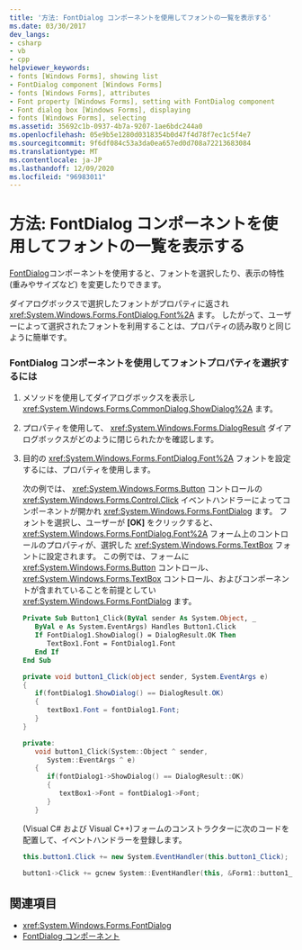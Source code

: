 ```yaml
---
title: '方法: FontDialog コンポーネントを使用してフォントの一覧を表示する'
ms.date: 03/30/2017
dev_langs:
- csharp
- vb
- cpp
helpviewer_keywords:
- fonts [Windows Forms], showing list
- FontDialog component [Windows Forms]
- fonts [Windows Forms], attributes
- Font property [Windows Forms], setting with FontDialog component
- Font dialog box [Windows Forms], displaying
- fonts [Windows Forms], selecting
ms.assetid: 35692c1b-0937-4b7a-9207-1ae6bdc244a0
ms.openlocfilehash: 05e9b5e1280d0318354b0d47f4d78f7ec1c5f4e7
ms.sourcegitcommit: 9f6df084c53a3da0ea657ed0d708a72213683084
ms.translationtype: MT
ms.contentlocale: ja-JP
ms.lasthandoff: 12/09/2020
ms.locfileid: "96983011"
---
```

# <a name="how-to-show-a-font-list-with-the-fontdialog-component"></a>方法: FontDialog コンポーネントを使用してフォントの一覧を表示する
[FontDialog](fontdialog-component-windows-forms.md)コンポーネントを使用すると、フォントを選択したり、表示の特性 (重みやサイズなど) を変更したりできます。  
  
 ダイアログボックスで選択したフォントがプロパティに返され <xref:System.Windows.Forms.FontDialog.Font%2A> ます。 したがって、ユーザーによって選択されたフォントを利用することは、プロパティの読み取りと同じように簡単です。  
  
### <a name="to-select-font-properties-using-the-fontdialog-component"></a>FontDialog コンポーネントを使用してフォントプロパティを選択するには  
  
1. メソッドを使用してダイアログボックスを表示し <xref:System.Windows.Forms.CommonDialog.ShowDialog%2A> ます。  
  
2. プロパティを使用して、 <xref:System.Windows.Forms.DialogResult> ダイアログボックスがどのように閉じられたかを確認します。  
  
3. 目的の <xref:System.Windows.Forms.FontDialog.Font%2A> フォントを設定するには、プロパティを使用します。  
  
     次の例では、 <xref:System.Windows.Forms.Button> コントロールの <xref:System.Windows.Forms.Control.Click> イベントハンドラーによってコンポーネントが開かれ <xref:System.Windows.Forms.FontDialog> ます。 フォントを選択し、ユーザーが **[OK]** をクリックすると、 <xref:System.Windows.Forms.FontDialog.Font%2A> フォーム上のコントロールのプロパティが、選択した <xref:System.Windows.Forms.TextBox> フォントに設定されます。 この例では、フォームに <xref:System.Windows.Forms.Button> コントロール、  <xref:System.Windows.Forms.TextBox> コントロール、およびコンポーネントが含まれていることを前提としてい <xref:System.Windows.Forms.FontDialog> ます。  
  
    ```vb  
    Private Sub Button1_Click(ByVal sender As System.Object, _  
       ByVal e As System.EventArgs) Handles Button1.Click  
       If FontDialog1.ShowDialog() = DialogResult.OK Then  
          TextBox1.Font = FontDialog1.Font  
       End If  
    End Sub  
    ```  
  
    ```csharp  
    private void button1_Click(object sender, System.EventArgs e)  
    {  
       if(fontDialog1.ShowDialog() == DialogResult.OK)  
       {  
          textBox1.Font = fontDialog1.Font;  
       }  
    }  
    ```  
  
    ```cpp  
    private:  
       void button1_Click(System::Object ^ sender,  
          System::EventArgs ^ e)  
       {  
          if(fontDialog1->ShowDialog() == DialogResult::OK)  
          {  
             textBox1->Font = fontDialog1->Font;  
          }  
       }  
    ```  
  
     (Visual C# および Visual C++)フォームのコンストラクターに次のコードを配置して、イベントハンドラーを登録します。  
  
    ```csharp  
    this.button1.Click += new System.EventHandler(this.button1_Click);  
    ```  
  
    ```cpp  
    button1->Click += gcnew System::EventHandler(this, &Form1::button1_Click);  
    ```  
  
## <a name="see-also"></a>関連項目

- <xref:System.Windows.Forms.FontDialog>
- [FontDialog コンポーネント](fontdialog-component-windows-forms.md)
